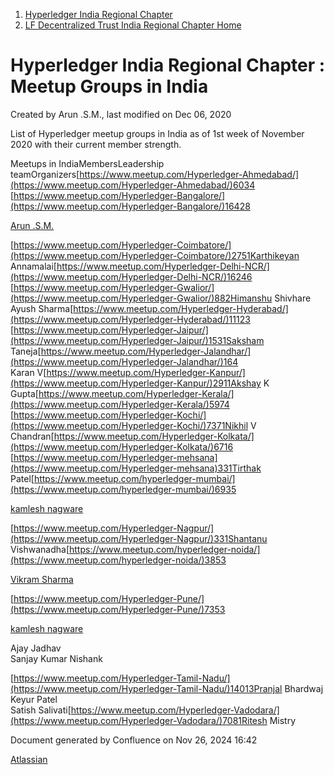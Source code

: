1. [Hyperledger India Regional Chapter](index.html)
2. [LF Decentralized Trust India Regional Chapter Home](LF-Decentralized-Trust-India-Regional-Chapter-Home_19169282.html)

# Hyperledger India Regional Chapter : Meetup Groups in India

Created by Arun .S.M., last modified on Dec 06, 2020

List of Hyperledger meetup groups in India as of 1st week of November 2020 with their current member strength.

Meetups in IndiaMembersLeadership teamOrganizers[https://www.meetup.com/Hyperledger-Ahmedabad/](https://www.meetup.com/Hyperledger-Ahmedabad/)6034  
[https://www.meetup.com/Hyperledger-Bangalore/](https://www.meetup.com/Hyperledger-Bangalore/)16428

[Arun .S.M.](https://lf-hyperledger.atlassian.net/wiki/people/621a0e5097d313006ba7386a?ref=confluence)

[https://www.meetup.com/Hyperledger-Coimbatore/](https://www.meetup.com/Hyperledger-Coimbatore/)2751Karthikeyan Annamalai[https://www.meetup.com/Hyperledger-Delhi-NCR/](https://www.meetup.com/Hyperledger-Delhi-NCR/)16246  
[https://www.meetup.com/Hyperledger-Gwalior/](https://www.meetup.com/Hyperledger-Gwalior/)882Himanshu Shivhare  
Ayush Sharma[https://www.meetup.com/Hyperledger-Hyderabad/](https://www.meetup.com/Hyperledger-Hyderabad/)11123  
[https://www.meetup.com/Hyperledger-Jaipur/](https://www.meetup.com/Hyperledger-Jaipur/)1531Saksham Taneja[https://www.meetup.com/Hyperledger-Jalandhar/](https://www.meetup.com/Hyperledger-Jalandhar/)164  
Karan V[https://www.meetup.com/Hyperledger-Kanpur/](https://www.meetup.com/Hyperledger-Kanpur/)2911Akshay K Gupta[https://www.meetup.com/Hyperledger-Kerala/](https://www.meetup.com/Hyperledger-Kerala/)5974  
[https://www.meetup.com/Hyperledger-Kochi/](https://www.meetup.com/Hyperledger-Kochi/)7371Nikhil V Chandran[https://www.meetup.com/Hyperledger-Kolkata/](https://www.meetup.com/Hyperledger-Kolkata/)6716  
[https://www.meetup.com/Hyperledger-mehsana](https://www.meetup.com/Hyperledger-mehsana)331Tirthak Patel[https://www.meetup.com/hyperledger-mumbai/](https://www.meetup.com/hyperledger-mumbai/)6935

[kamlesh nagware](https://lf-hyperledger.atlassian.net/wiki/people/557058:8e1fc425-f938-4b39-ad13-9cd8b0ddde52?ref=confluence)

[https://www.meetup.com/Hyperledger-Nagpur/](https://www.meetup.com/Hyperledger-Nagpur/)331Shantanu Vishwanadha[https://www.meetup.com/hyperledger-noida/](https://www.meetup.com/hyperledger-noida/)3853

[Vikram Sharma](https://lf-hyperledger.atlassian.net/wiki/people/712020:af0c3f29-e190-4dc2-9098-9266b1dc0dab?ref=confluence)

[https://www.meetup.com/Hyperledger-Pune/](https://www.meetup.com/Hyperledger-Pune/)7353

[kamlesh nagware](https://lf-hyperledger.atlassian.net/wiki/people/557058:8e1fc425-f938-4b39-ad13-9cd8b0ddde52?ref=confluence) 

Ajay Jadhav  
Sanjay Kumar Nishank

[https://www.meetup.com/Hyperledger-Tamil-Nadu/](https://www.meetup.com/Hyperledger-Tamil-Nadu/)14013Pranjal Bhardwaj  
Keyur Patel  
Satish Salivati[https://www.meetup.com/Hyperledger-Vadodara/](https://www.meetup.com/Hyperledger-Vadodara/)7081Ritesh Mistry

Document generated by Confluence on Nov 26, 2024 16:42

[Atlassian](http://www.atlassian.com/)
